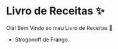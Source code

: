 # Livro de Receitas :sparkles: #

Olá! Bem Vindo ao meu Livro de Receitas :ocean:

- Strogonoff de Frango